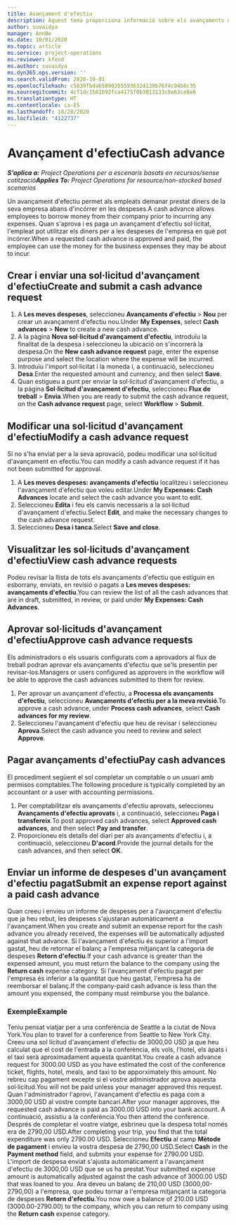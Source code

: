 ```yaml
---
title: Avançament d'efectiu
description: Aquest tema proporciona informació sobre els avançaments d'efectiu.
author: suvaidya
manager: AnnBe
ms.date: 10/01/2020
ms.topic: article
ms.service: project-operations
ms.reviewer: kfend
ms.author: suvaidya
ms.dyn365.ops.version: ''
ms.search.validFrom: 2020-10-01
ms.openlocfilehash: c5839fbdab58903555936324139b76f4c94b6c35
ms.sourcegitcommit: 4cf1dc1561b92fca4175f0b3813133c5e63ce8e6
ms.translationtype: HT
ms.contentlocale: ca-ES
ms.lasthandoff: 10/28/2020
ms.locfileid: "4122737"
---
```

# <a name="cash-advance"></a><span data-ttu-id="317b7-103">Avançament d'efectiu</span><span class="sxs-lookup"><span data-stu-id="317b7-103">Cash advance</span></span>

<span data-ttu-id="317b7-104">_**S'aplica a:** Project Operations per a escenaris basats en recursos/sense cotització_</span><span class="sxs-lookup"><span data-stu-id="317b7-104">_**Applies To:** Project Operations for resource/non-stocked based scenarios_</span></span>

<span data-ttu-id="317b7-105">Un avançament d'efectiu permet als empleats demanar prestat diners de la seva empresa abans d'incórrer en les despeses.</span><span class="sxs-lookup"><span data-stu-id="317b7-105">A cash advance allows employees to borrow money from their company prior to incurring any expenses.</span></span> <span data-ttu-id="317b7-106">Quan s'aprova i es paga un avançament d'efectiu sol·licitat, l'empleat pot utilitzar els diners per a les despeses de l'empresa en què pot incórrer.</span><span class="sxs-lookup"><span data-stu-id="317b7-106">When a requested cash advance is approved and paid, the employee can use the money for the business expenses they may be about to incur.</span></span> 

## <a name="create-and-submit-a-cash-advance-request"></a><span data-ttu-id="317b7-107">Crear i enviar una sol·licitud d'avançament d'efectiu</span><span class="sxs-lookup"><span data-stu-id="317b7-107">Create and submit a cash advance request</span></span>

1. <span data-ttu-id="317b7-108">A **Les meves despeses**, seleccioneu **Avançaments d'efectiu** > **Nou** per crear un avançament d'efectiu nou.</span><span class="sxs-lookup"><span data-stu-id="317b7-108">Under **My Expenses**, select **Cash advances** > **New** to create a new cash advance.</span></span> 
2. <span data-ttu-id="317b7-109">A la pàgina **Nova sol·licitud d'avançament d'efectiu**, introduïu la finalitat de la despesa i seleccioneu la ubicació on s'incorrerà la despesa.</span><span class="sxs-lookup"><span data-stu-id="317b7-109">On the **New cash advance request** page, enter the expense purpose and select the location where the expense will be incurred.</span></span>
3. <span data-ttu-id="317b7-110">Introduïu l'import sol·licitat i la moneda i, a continuació, seleccioneu **Desa**.</span><span class="sxs-lookup"><span data-stu-id="317b7-110">Enter the requested amount and currency, and then select **Save**.</span></span> 
4. <span data-ttu-id="317b7-111">Quan estigueu a punt per enviar la sol·licitud d'avançament d'efectiu, a la pàgina **Sol·licitud d'avançament d'efectiu**, seleccioneu **Flux de treball** > **Envia**.</span><span class="sxs-lookup"><span data-stu-id="317b7-111">When you are ready to submit the cash advance request, on the **Cash advance request** page, select **Workflow** > **Submit**.</span></span>

## <a name="modify-a-cash-advance-request"></a><span data-ttu-id="317b7-112">Modificar una sol·licitud d'avançament d'efectiu</span><span class="sxs-lookup"><span data-stu-id="317b7-112">Modify a cash advance request</span></span>

<span data-ttu-id="317b7-113">Si no s'ha enviat per a la seva aprovació, podeu modificar una sol·licitud d'avançament en efectiu.</span><span class="sxs-lookup"><span data-stu-id="317b7-113">You can modify a cash advance request if it has not been submitted for approval.</span></span>

1. <span data-ttu-id="317b7-114">A **Les meves despeses: avançaments d'efectiu** localitzeu i seleccioneu l'avançament d'efectiu que voleu editar.</span><span class="sxs-lookup"><span data-stu-id="317b7-114">Under **My Expenses: Cash Advances** locate and select the cash advance you want to edit.</span></span>
2. <span data-ttu-id="317b7-115">Seleccioneu **Edita** i feu els canvis necessaris a la sol·licitud d'avançament d'efectiu.</span><span class="sxs-lookup"><span data-stu-id="317b7-115">Select **Edit**, and make the necessary changes to the cash advance request.</span></span> 
3. <span data-ttu-id="317b7-116">Seleccioneu **Desa i tanca**.</span><span class="sxs-lookup"><span data-stu-id="317b7-116">Select **Save and close**.</span></span>


## <a name="view-cash-advance-requests"></a><span data-ttu-id="317b7-117">Visualitzar les sol·licituds d'avançament d'efectiu</span><span class="sxs-lookup"><span data-stu-id="317b7-117">View cash advance requests</span></span>
<span data-ttu-id="317b7-118">Podeu revisar la llista de tots els avançaments d'efectiu que estiguin en esborrany, enviats, en revisió o pagats a **Les meves despeses: avançaments d'efectiu**.</span><span class="sxs-lookup"><span data-stu-id="317b7-118">You can review the list of all the cash advances that are in draft, submitted, in review, or paid under **My Expenses: Cash Advances**.</span></span> 

## <a name="approve-cash-advance-requests"></a><span data-ttu-id="317b7-119">Aprovar sol·licituds d'avançament d'efectiu</span><span class="sxs-lookup"><span data-stu-id="317b7-119">Approve cash advance requests</span></span>

<span data-ttu-id="317b7-120">Els administradors o els usuaris configurats com a aprovadors al flux de treball podran aprovar els avançaments d'efectiu que se'ls presentin per revisar-los.</span><span class="sxs-lookup"><span data-stu-id="317b7-120">Managers or users configured as approvers in the workflow will be able to approve the cash advances submitted to them for review.</span></span> 

1. <span data-ttu-id="317b7-121">Per aprovar un avançament d'efectiu, a **Processa els avançaments d'efectiu**, seleccioneu **Avançaments d'efectiu per a la meva revisió**.</span><span class="sxs-lookup"><span data-stu-id="317b7-121">To approve a cash advance, under **Process cash advances**, select **Cash advances for my review**.</span></span>
2. <span data-ttu-id="317b7-122">Seleccioneu l'avançament d'efectiu que heu de revisar i seleccioneu **Aprova**.</span><span class="sxs-lookup"><span data-stu-id="317b7-122">Select the cash advance you need to review and select **Approve**.</span></span>  

## <a name="pay-cash-advances"></a><span data-ttu-id="317b7-123">Pagar avançaments d'efectiu</span><span class="sxs-lookup"><span data-stu-id="317b7-123">Pay cash advances</span></span> 
<span data-ttu-id="317b7-124">El procediment següent el sol completar un comptable o un usuari amb permisos comptables.</span><span class="sxs-lookup"><span data-stu-id="317b7-124">The following procedure is typically completed by an accountant or a user with accounting permissions.</span></span>

1. <span data-ttu-id="317b7-125">Per comptabilitzar els avançaments d'efectiu aprovats, seleccioneu **Avançaments d'efectiu aprovats** i, a continuació, seleccioneu **Paga i transfereix**.</span><span class="sxs-lookup"><span data-stu-id="317b7-125">To post approved cash advances, select **Approved cash advances**, and then select **Pay and transfer**.</span></span>  
2. <span data-ttu-id="317b7-126">Proporcioneu els detalls del diari per als avançaments d'efectiu i, a continuació, seleccioneu **D'acord**.</span><span class="sxs-lookup"><span data-stu-id="317b7-126">Provide the journal details for the cash advances, and then select **OK**.</span></span> 

## <a name="submit-an-expense-report-against-a-paid-cash-advance"></a><span data-ttu-id="317b7-127">Enviar un informe de despeses d'un avançament d'efectiu pagat</span><span class="sxs-lookup"><span data-stu-id="317b7-127">Submit an expense report against a paid cash advance</span></span> 

<span data-ttu-id="317b7-128">Quan creeu i envieu un informe de despeses per a l'avançament d'efectiu que ja heu rebut, les despeses s'ajustaran automàticament a l'avançament.</span><span class="sxs-lookup"><span data-stu-id="317b7-128">When you create and submit an expense report for the cash advance you already received, the expenses will be automatically adjusted against that advance.</span></span> <span data-ttu-id="317b7-129">Si l'avançament d'efectiu és superior a l'import gastat, heu de retornar el balanç a l'empresa mitjançant la categoria de despeses **Retorn d'efectiu**.</span><span class="sxs-lookup"><span data-stu-id="317b7-129">If your cash advance is greater than the expensed amount, you must return the balance to the company using the **Return cash** expense category.</span></span> <span data-ttu-id="317b7-130">Si l'avançament d'efectiu pagat per l'empresa és inferior a la quantitat que heu gastat, l'empresa ha de reemborsar el balanç.</span><span class="sxs-lookup"><span data-stu-id="317b7-130">If the company-paid cash advance is less than the amount you expensed, the company must reimburse you the balance.</span></span> 

### <a name="example"></a><span data-ttu-id="317b7-131">Exemple</span><span class="sxs-lookup"><span data-stu-id="317b7-131">Example</span></span>
<span data-ttu-id="317b7-132">Teniu pensat viatjar per a una conferència de Seattle a la ciutat de Nova York.</span><span class="sxs-lookup"><span data-stu-id="317b7-132">You plan to travel for a conference from Seattle to New York City.</span></span> <span data-ttu-id="317b7-133">Creeu una sol licitud d'avançament d'efectiu de 3000,00 USD ja que heu calculat que el cost de l'entrada a la conferència, els vols, l'hotel, els àpats i el taxi serà aproximadament aquesta quantitat.</span><span class="sxs-lookup"><span data-stu-id="317b7-133">You create a cash advance request for 3000.00 USD as you have estimated the cost of the conference ticket, flights, hotel, meals, and taxi to be apporximately this amount.</span></span> <span data-ttu-id="317b7-134">No rebreu cap pagament excepte si el vostre administrador aprova aquesta sol·licitud.</span><span class="sxs-lookup"><span data-stu-id="317b7-134">You will not be paid unless your manager approved this request.</span></span> <span data-ttu-id="317b7-135">Quan l'administrador l'aprovi, l'avançament d'efectiu es paga com a 3000,00 USD al vostre compte bancari.</span><span class="sxs-lookup"><span data-stu-id="317b7-135">After your manager approves, the requested cash advance is paid as 3000.00 USD into your bank account.</span></span> <span data-ttu-id="317b7-136">A continuació, assistiu a la conferència.</span><span class="sxs-lookup"><span data-stu-id="317b7-136">You then attend the conference.</span></span> <span data-ttu-id="317b7-137">Després de completar el vostre viatge, esbrineu que la despesa total només era de 2790,00 USD.</span><span class="sxs-lookup"><span data-stu-id="317b7-137">After completing your trip, you find that the total expenditure was only 2790.00 USD.</span></span> <span data-ttu-id="317b7-138">Seleccioneu **Efectiu** al camp **Mètode de pagament** i envieu la vostra despesa de 2790,00 USD.</span><span class="sxs-lookup"><span data-stu-id="317b7-138">Select **Cash** in the **Payment method** field, and submits your expense for 2790.00 USD.</span></span> <span data-ttu-id="317b7-139">L'import de despesa enviat s'ajusta automàticament a l'avançament d'efectiu de 3000,00 USD que se us ha prestat.</span><span class="sxs-lookup"><span data-stu-id="317b7-139">Your submitted expense amount is automatically adjusted against the cash advance of 3000.00 USD that was loaned to you.</span></span> <span data-ttu-id="317b7-140">Ara deveu un balanç de 210,00 USD (3000,00-2790,00) a l'empresa, que podeu tornar a l'empresa mitjançant la categoria de despeses **Retorn d'efectiu**.</span><span class="sxs-lookup"><span data-stu-id="317b7-140">You now owe a balance of 210.00 USD (3000.00-2790.00) to the company, which you can return to company using the **Return cash** expense category.</span></span> 
